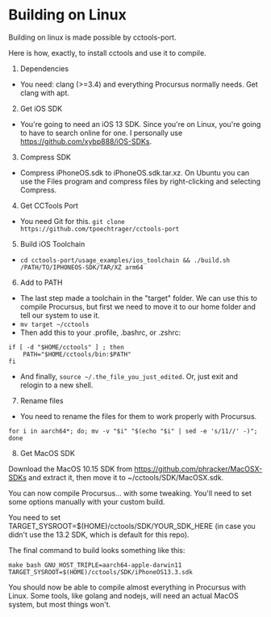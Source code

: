 # Building on Linux
Building on linux is made possible by cctools-port.

Here is how, exactly, to install cctools and use it to compile.

1. Dependencies
- You need: clang (>=3.4) and everything Procursus normally needs. Get clang with apt.

2. Get iOS SDK
- You're going to need an iOS 13 SDK. Since you're on Linux, you're going to have to search online for one. I personally use https://github.com/xybp888/iOS-SDKs.

3. Compress SDK
- Compress iPhoneOS.sdk to iPhoneOS.sdk.tar.xz. On Ubuntu you can use the Files program and compress files by right-clicking and selecting Compress. 

4. Get CCTools Port
- You need Git for this. ```git clone https://github.com/tpoechtrager/cctools-port```

5. Build iOS Toolchain
- ```cd cctools-port/usage_examples/ios_toolchain && ./build.sh /PATH/TO/IPHONEOS-SDK/TAR/XZ arm64```

6. Add to PATH
- The last step made a toolchain in the "target" folder. We can use this to compile Procursus, but first we need to move it to our home folder and tell our system to use it.
- ```mv target ~/cctools```
- Then add this to your .profile, .bashrc, or .zshrc:

```
if [ -d "$HOME/cctools" ] ; then
    PATH="$HOME/cctools/bin:$PATH"
fi
```
- And finally, ```source ~/.the_file_you_just_edited```. Or, just exit and relogin to a new shell.

7. Rename files

- You need to rename the files for them to work properly with Procursus.

```cd ~/cctools/bin
for i in aarch64*; do; mv -v "$i" "$(echo "$i" | sed -e 's/11//' -)"; done
```

8. Get MacOS SDK

Download the MacOS 10.15 SDK from https://github.com/phracker/MacOSX-SDKs and extract it, then move it to ~/cctools/SDK/MacOSX.sdk.

You can now compile Procursus... with some tweaking. You'll need to set some options manually with your custom build.

You need to set TARGET_SYSROOT=$(HOME)/cctools/SDK/YOUR_SDK_HERE (in case you didn't use the 13.2 SDK, which is default for this repo).

The final command to build looks something like this: 

```make bash GNU_HOST_TRIPLE=aarch64-apple-darwin11 TARGET_SYSROOT=$(HOME)/cctools/SDK/iPhoneOS13.3.sdk```

You should now be able to compile almost everything in Procursus with Linux. Some tools, like golang and nodejs, will need an actual MacOS system, but most things won't.
